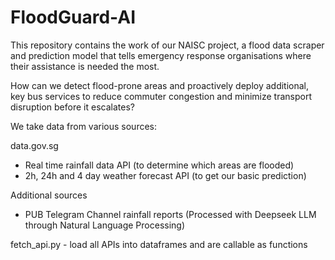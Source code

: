 # FloodGuard-AI

This repository contains the work of our NAISC project, a flood data scraper and prediction model that tells emergency response organisations where their assistance is needed the most.

How can we detect flood-prone areas and proactively deploy additional, key bus services to reduce commuter congestion and minimize transport disruption before it escalates?

We take data from various sources:

data.gov.sg

- Real time rainfall data API (to determine which areas are flooded)
- 2h, 24h and 4 day weather forecast API (to get our basic prediction)

Additional sources

- PUB Telegram Channel rainfall reports (Processed with Deepseek LLM through Natural Language Processing)

fetch_api.py - load all APIs into dataframes and are callable as functions

